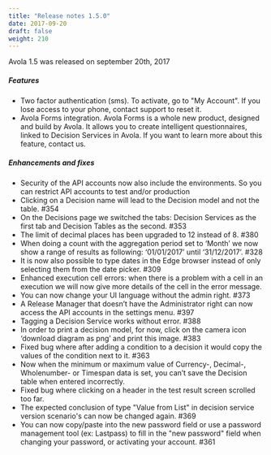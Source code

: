 ```yaml
---
title: "Release notes 1.5.0"
date: 2017-09-20
draft: false
weight: 210
---
```


Avola 1.5 was released on september 20th, 2017

##### Features

* Two factor authentication (sms). To activate, go to "My Account". If you lose access to your phone, contact support to reset it.
* Avola Forms integration. Avola Forms is a whole new product, designed and build by Avola. It allows you to create intelligent questionnaires, linked to Decision Services in Avola. If you want to learn more about this feature, contact us.

##### Enhancements and fixes

* Security of the API accounts now also include the environments. So you can restrict API accounts to test and/or production 
* Clicking on a Decision name will lead to the Decision model and not the table. #354
* On the Decisions page we switched the tabs: Decision Services as the first tab and Decision Tables as the second. #353
* The limit of decimal places has been upgraded to 12 instead of 8. #380
* When doing a count with the aggregation period set to ‘Month’ we now show a range of results as following: ‘01/01/2017’ until ‘31/12/2017’. #328
* It is now also possible to type dates in the Edge browser instead of only selecting them from the date picker. #309
* Enhanced execution cell errors: when there is a problem with a cell in an execution we will now give more details of the cell in the error message.
* You can now change your UI language without the admin right. #373
* A Release Manager that doesn’t have the Administrator right can now access the API accounts in the settings menu. #397
* Tagging a Decision Service works without error. #388
* In order to print a decision model, for now, click on the camera icon ‘download diagram as png’ and print this image. #383
* Fixed bug where after adding a condition to a decision it would copy the values of the condition next to it. #363
* Now when the minimum or maximum value of Currency-, Decimal-, Wholenumber- or Timespan data is set, you can’t save the Decision table when entered incorrectly.
* Fixed bug where clicking on a header in the test result screen scrolled too far.
* The expected conclusion of type "Value from List" in decision service version scenario's can now be changed again. #369
* You can now copy/paste into the new password field or use a password management tool (ex: Lastpass) to fill in the "new password" field when changing your password, or activating your account. #361  